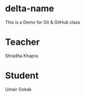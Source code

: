 # delta-name
This is a Demo for Git &amp; GitHub class

# Teacher 
Shradha Khapra

# Student
Umair Gokak
